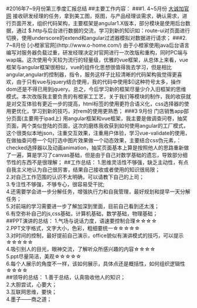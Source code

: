 #2016年7~9月份第三季度汇报总结
##主要工作内容：
###1. 4~5月份 [大诚加官网](http://cjzs.com/)
接收研发经理的任务，拿到美工图，抠图，与产品经理谈需求，确认需求，进行页面开发，组织代码架构，主要框架是angular1.X版本，部分模块是使用后台数据，通过
$.http与后台进行数据的交流，学习到新的知识如：route-ui对页面进行切换，使用underscore的extend和angular过滤器模拟对数据进行请求；
###2. 7~8月份 [小橙家官网](http://www.o-home.com/)
由于小橙家使用java后台语言编写对服务器负载过重，研发经理决定对官网进行一次改版和重构，同时PC端与wap端。这次使用今天较为流行的轻量级，优雅的vue框架，从总体上来看，vue框架与angular框架很相似，vue的组件化思想很值得我去学习，但是相比angular,angular的控制器，指令，服务这样子比较清晰的代码架构我觉得更喜欢，由于只有vue与jquery结合使用，我的代码中使用$()这种符号太多，操作dom还是不得已用到jquery。总之，今后学习新的框架尽量少介入旧框架的思维模式。本次改版我主要负责的有橙家工工艺，关于我们等模块的制作，我的收获就是对交互体验有更近一步的提高，html标签的使用更符合语义化，css选择器的使用更优化，学习到新的技巧，对rem的使用更熟悉；
###3 9月份 门店销售app部分页面(主要用于ipad上)
用angular框架和vue框架，我主要是做调查问卷，抽奖页面，两个类似登陆的页面，这次的磨练我收获到如何使用angular的工厂模式，这个很类似本地json，注重交互效果，注重用户体验，学习vue-validate的使用，在做抽查问卷一个勾打选中图片效果做一个动态效果，主要结合css伪元素，：checked选择器以及动画animation，抽奖页面基本上算是按照他人的思路重新做了一遍，算是学习了canvas基础，但是由于自己对数学基础的遗忘，导致部分细节性的东西不是很理解；
##工作总结：
1.思维灵活性不够强，缺乏主动性，有点自我主义地认为自己很厉害，结果自己接收或者使用的知识很局限；<br />
2.对自己工作范围的认识不太明确，可以请教下自己的上司；<br />
3.专注性不够强，不够专心，很容易受干扰;<br />
4.还需要学会进一步分解任务，增强执行力和自我管理，最好规划和提早一天分解任务；<br />
5.对前端的学习需要进一步了解加深到里面，目前自己看到还太浅；<br />
6.有空弥补自己的js,css基础，计算机基础，数学基础，物理基础；<br />
##PPT演讲的总结：
1.气场与说话力度，语速要控制合理☆☆☆☆<br />
2.PPT文字格式，文字大小，色彩，粗细要统一☆☆☆☆☆<br />
3.对时间的控制，最好提前自己演示，office貌似有演讲模式的技巧，可以提示☆☆☆☆☆<br />
4.吸引别人的目光，眼神交流，了解听众所感兴趣的内容☆☆☆☆<br />
5.ppt尽量简洁，美观☆☆☆☆☆<br />
6.每个人展示的角度不一样，该如何展示，具体点还是概括性，如何组织逻辑性☆☆☆☆<br />
##领导的总结：
1.善于总结，认真吸收他人的知识；<br />
2.大胆尝试，心要大；<br />
3.互联网思维，要快；<br />
4.墨子——商之道；<br />
